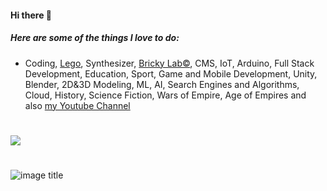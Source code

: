 #### Hi there 👋

##### Here are some of the things I love to do:

* Coding, [Lego](https://instagram.com/lego.developer), Synthesizer, [Bricky Lab&copy;](http://brickylab.com), CMS, IoT, Arduino, Full Stack Development, Education, Sport, Game and Mobile Development, Unity, Blender, 2D&3D Modeling, ML, AI, Search Engines and Algorithms, Cloud, History, Science Fiction, Wars of Empire, Age of Empires and also [my Youtube Channel](https://www.youtube.com/@brickylab)

#

<img src="https://github-readme-stats.vercel.app/api/top-langs?username=abgsatman&layout=compact&langs_count=20&bg_color=181818&card_width=400&border_color=dedede&text_color=efefef"/>

#

![image title](https://rushter.com/counter.svg)
